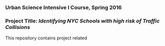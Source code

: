 ### Urban Science Intensive I Course, Spring 2016
### Project Title: _Identifying NYC Schools with high risk of Traffic Collisions_

This repository contains project related
